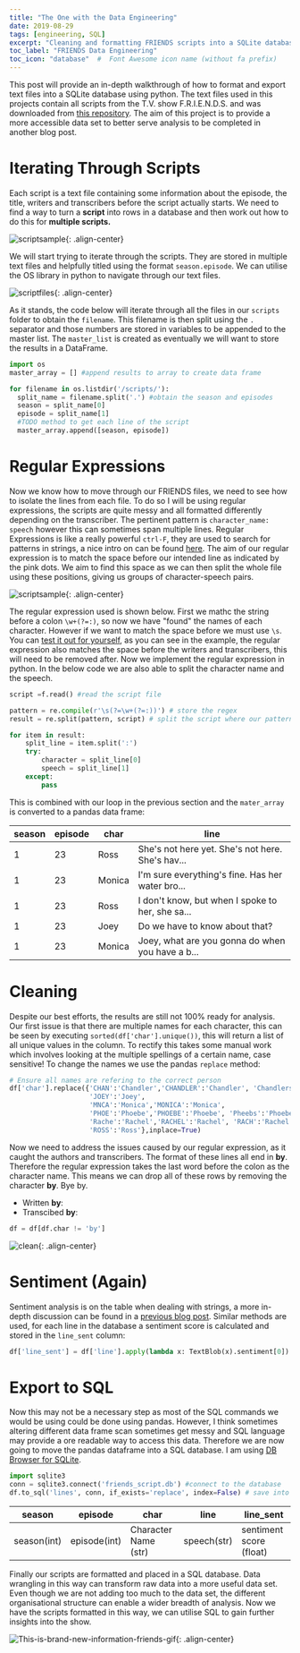```yaml
---
title: "The One with the Data Engineering"
date: 2019-08-29
tags: [engineering, SQL]
excerpt: "Cleaning and formatting FRIENDS scripts into a SQLite database"
toc_label: "FRIENDS Data Engineering"
toc_icon: "database"  #  Font Awesome icon name (without fa prefix)
---
```


This post will provide an in-depth walkthrough of how to format and export text files into a SQLite database using python. The text files used in this projects contain all scripts from the T.V. show F.R.I.E.N.D.S. and was downloaded from [this repository](https://fangj.github.io/friends/). The aim of this project is to provide a more accessible data set to better serve analysis to be completed in another blog post. 

# Iterating Through Scripts

Each script is a text file containing some information about the episode, the title, writers and transcribers before the script actually starts. We need to find a way to turn a **script** into rows in a database and then work out how to do this for **multiple scripts.** 

![scriptsample](../assets/images/friends/scriptsample.png){: .align-center}

We will start trying to iterate through the scripts. They are stored in multiple text files and helpfully titled using the format `season.episode`. We can utilise the OS library in python to navigate through our text files. 

![scriptfiles](../assets/images/friends/scriptfiles.png){: .align-center}

As it stands, the code below will iterate through all the files in our `scripts` folder to obtain the `filename`. This filename is then split using the `.` separator and those numbers are stored in variables to be appended to the master list. The `master_list` is created as eventually we will want to store the results in a DataFrame.

```python
import os
master_array = [] #append results to array to create data frame

for filename in os.listdir('/scripts/'):
  split_name = filename.split('.') #obtain the season and episodes
  season = split_name[0]   
  episode = split_name[1]
  #TODO method to get each line of the script
  master_array.append([season, episode])
```



# Regular Expressions

Now we know how to move through our FRIENDS files, we need to see how to isolate the lines from each file. To do so I will be using regular expressions, the scripts are quite messy and all formatted differently depending on the transcriber. The pertinent pattern is  `character_name: speech` however this can sometimes span multiple lines. Regular Expressions is like a really powerful `ctrl-F`, they are used to search for patterns in strings, a nice intro on can be found [here](https://medium.com/front-end-weekly/a-practical-beginners-guide-to-regex-regular-expressions-2faccbda117d). The aim of our regular expression is to match the space before our intended line as indicated by the pink dots. We aim to find this space as we can then split the whole file using these positions, giving us groups of character-speech pairs.

![scriptsample](../assets/images/friends/scriptsample_regex.png){: .align-center}

The regular expression used is shown below. First we mathc the string before a colon `\w+(?=:)`, so now we have "found" the names of each character. However if we want to match the space before we must use `\s`. You can [test it out for yourself](https://regex101.com/r/GFOGbq/2), as you can see in the example, the regular expression also  matches the space before the writers and transcribers, this will need to be removed after. Now we implement the regular expression in python. In the below code we are also able to split the character name and the speech.

```python
script =f.read() #read the script file

pattern = re.compile(r'\s(?=\w+(?=:))') # store the regex
result = re.split(pattern, script) # split the script where our pattern matched (pink dot)

for item in result:
    split_line = item.split(':')
    try:
        character = split_line[0]
        speech = split_line[1]
    except:
        pass
```

This is combined with our loop in the previous section and the `mater_array` is converted to a pandas data frame: 

| **season** | **episode** | **char** | **line**                                         |
| ---------- | ----------- | -------- | ------------------------------------------------ |
| 1          | 23          | Ross     | She's not here yet. She's not here. She's hav... |
| 1          | 23          | Monica   | I'm sure everything's fine. Has her water bro... |
| 1          | 23          | Ross     | I don't know, but when I spoke to her, she sa... |
| 1          | 23          | Joey     | Do we have to know about that?                   |
| 1          | 23          | Monica   | Joey, what are you gonna do when you have a b... |

# Cleaning 

Despite our best efforts, the results are still not 100% ready for analysis. Our first issue is that there are multiple names for each character, this can be seen by executing `sorted(df['char'].unique())`, this will return a list of all unique values in the column. To rectify this takes some manual work which involves looking at the multiple spellings of a certain name, case sensitive! To change the names we use the pandas `replace` method:

```python
# Ensure all names are refering to the correct person
df['char'].replace({'CHAN':'Chandler','CHANDLER':'Chandler', 'Chandlers':'Chandler',
                    'JOEY':'Joey',
                    'MNCA':'Monica','MONICA':'Monica',
                    'PHOE':'Phoebe','PHOEBE':'Phoebe', 'Pheebs':'Phoebe',
                    'Rache':'Rachel','RACHEL':'Rachel', 'RACH':'Rachel',
                    'ROSS':'Ross'},inplace=True)
```

Now we need to address the issues caused by our regular expression, as it caught the authors and transcribers. The format of these lines all end in **by**. Therefore the regular expression takes the last word before the colon as the character name. This means we can drop all of these rows by removing the character **by**. Bye by.

- Written **by**:
- Transcibed **by**:

```python
df = df[df.char != 'by']
```



![clean](../assets/images/friends/clean.gif){: .align-center}

# Sentiment (Again)

Sentiment analysis is on the table when dealing with strings, a more in-depth discussion can be found in a [previous blog post](https://quotennial.github.io/loveisland/). Similar methods are used, for each line in the database a sentiment score is calculated and stored in the `line_sent` column:

```python
df['line_sent'] = df['line'].apply(lambda x: TextBlob(x).sentiment[0])
```

# Export to SQL

Now this may not be a necessary step as most of the SQL commands we would be using could be done using pandas. However, I think sometimes altering different data frame scan sometimes get messy and SQL  language may provide a ore readable way to access this data. Therefore we are now going to move the pandas dataframe into a SQL database. I am using [DB Browser for SQLite](https://sqlitebrowser.org).

```python
import sqlite3
conn = sqlite3.connect('friends_script.db') #connect to the database
df.to_sql('lines', conn, if_exists='replace', index=False) # save into the 'lines' table
```

| season      | episode      | char                 | line        | line_sent               |
| ----------- | ------------ | -------------------- | ----------- | ----------------------- |
| season(int) | episode(int) | Character Name (str) | speech(str) | sentiment score (float) |

Finally our scripts are formatted and placed in a SQL database. Data wrangling in this way can transform raw data into a more useful data set. Even though we are not adding too much to the data set, the different organisational structure can enable a wider breadth of analysis. Now we have the scripts formatted in this way, we can utilise SQL to gain further insights into the show.



  ![This-is-brand-new-information-friends-gif](../assets/images/friends/This-is-brand-new-information-friends-gif.gif){: .align-center}